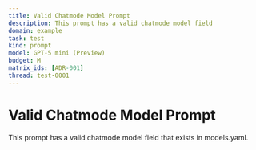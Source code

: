 ```yaml
---
title: Valid Chatmode Model Prompt
description: This prompt has a valid chatmode model field
domain: example
task: test
kind: prompt
model: GPT-5 mini (Preview)
budget: M
matrix_ids: [ADR-001]
thread: test-0001
---
```

# Valid Chatmode Model Prompt

This prompt has a valid chatmode model field that exists in models.yaml.
